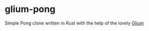 # glium-pong
Simple Pong clone written in Rust with the help of the lovely [Glium](http://tomaka.github.io/glium/)
